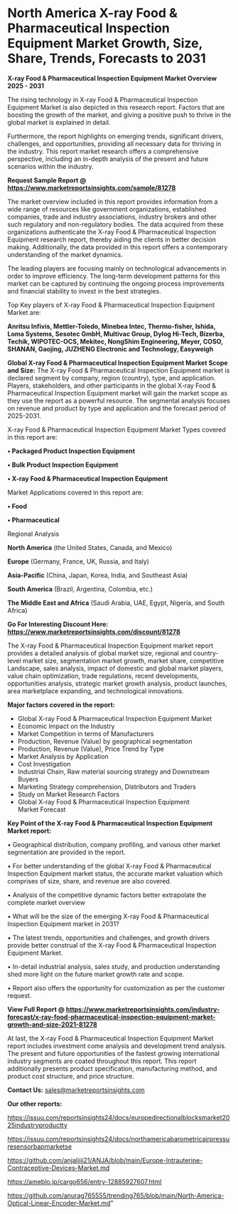 # North America X-ray Food & Pharmaceutical Inspection Equipment Market Growth, Size, Share, Trends, Forecasts to 2031

<Strong> X-ray Food & Pharmaceutical Inspection Equipment Market Overview 2025 - 2031</strong>

The rising technology in X-ray Food & Pharmaceutical Inspection Equipment Market is also depicted in this research report. Factors that are boosting the growth of the market, and giving a positive push to thrive in the global market is explained in detail.

Furthermore, the report highlights on emerging trends, significant drivers, challenges, and opportunities, providing all necessary data for thriving in the industry. This report market research offers a comprehensive perspective, including an in-depth analysis of the present and future scenarios within the industry.

<strong>Request Sample Report @ <a href=https://www.marketreportsinsights.com/sample/81278>https://www.marketreportsinsights.com/sample/81278</a></strong>

The market overview included in this report provides information from a wide range of resources like government organizations, established companies, trade and industry associations, industry brokers and other such regulatory and non-regulatory bodies. The data acquired from these organizations authenticate the X-ray Food & Pharmaceutical Inspection Equipment research report, thereby aiding the clients in better decision making. Additionally, the data provided in this report offers a contemporary understanding of the market dynamics.

The leading players are focusing mainly on technological advancements in order to improve efficiency. The long-term development patterns for this market can be captured by continuing the ongoing process improvements and financial stability to invest in the best strategies.

Top Key players of X-ray Food & Pharmaceutical Inspection Equipment Market are:

<strong>Anritsu Infivis, Mettler-Toledo, Minebea Intec, Thermo-fisher, Ishida, Loma Systems, Sesotec GmbH, Multivac Group, Dylog Hi-Tech, Bizerba, Techik, WIPOTEC-OCS, Mekitec, NongShim Engineering, Meyer, COSO, SHANAN, Gaojing, JUZHENG Electronic and Technology, Easyweigh</strong>

<strong><b>Global X-ray Food & Pharmaceutical Inspection Equipment Market Scope and Size:</b></strong>
The X-ray Food & Pharmaceutical Inspection Equipment market is declared segment by company, region (country), type, and application. Players, stakeholders, and other participants in the global X-ray Food & Pharmaceutical Inspection Equipment market will gain the market scope as they use the report as a powerful resource. The segmental analysis focuses on revenue and product by type and application and the forecast period of 2025-2031.

X-ray Food & Pharmaceutical Inspection Equipment Market Types covered in this report are:

<strong>• Packaged Product Inspection Equipment

• Bulk Product Inspection Equipment

• X-ray Food & Pharmaceutical Inspection Equipment</strong>

Market Applications covered in this report are:

<strong>• Food

• Pharmaceutical</strong> 

Regional Analysis

<strong>North America</strong> (the United States, Canada, and Mexico)

<strong>Europe</strong> (Germany, France, UK, Russia, and Italy)

<strong>Asia-Pacific</strong> (China, Japan, Korea, India, and Southeast Asia)

<strong>South America</strong> (Brazil, Argentina, Colombia, etc.)

<strong>The Middle East and Africa</strong> (Saudi Arabia, UAE, Egypt, Nigeria, and South Africa)

<strong>Go For Interesting Discount Here: <a href=https://www.marketreportsinsights.com/discount/81278>https://www.marketreportsinsights.com/discount/81278</a></strong>

The X-ray Food & Pharmaceutical Inspection Equipment market report provides a detailed analysis of global market size, regional and country-level market size, segmentation market growth, market share, competitive Landscape, sales analysis, impact of domestic and global market players, value chain optimization, trade regulations, recent developments, opportunities analysis, strategic market growth analysis, product launches, area marketplace expanding, and technological innovations.

<strong><b>Major factors covered in the report:</b></strong>
<ul>
  <li>Global X-ray Food & Pharmaceutical Inspection Equipment Market </li>
  <li>Economic Impact on the Industry</li>
  <li>Market Competition in terms of Manufacturers</li>
  <li>Production, Revenue (Value) by geographical segmentation</li>
  <li>Production, Revenue (Value), Price Trend by Type</li>
  <li>Market Analysis by Application</li>
  <li>Cost Investigation</li>
  <li>Industrial Chain, Raw material sourcing strategy and Downstream Buyers</li>
  <li>Marketing Strategy comprehension, Distributors and Traders</li>
  <li>Study on Market Research Factors</li>
  <li>Global X-ray Food & Pharmaceutical Inspection Equipment Market Forecast</li>
</ul>

<strong><b>Key Point of the X-ray Food & Pharmaceutical Inspection Equipment Market report:</b></strong>

• Geographical distribution, company profiling, and various other market segmentation are provided in the report.

• For better understanding of the global X-ray Food & Pharmaceutical Inspection Equipment market status, the accurate market valuation which comprises of size, share, and revenue are also covered.

• Analysis of the competitive dynamic factors better extrapolate the complete market overview

• What will be the size of the emerging X-ray Food & Pharmaceutical Inspection Equipment market in 2031?

• The latest trends, opportunities and challenges, and growth drivers provide better construal of the X-ray Food & Pharmaceutical Inspection Equipment Market.

• In-detail industrial analysis, sales study, and production understanding shed more light on the future market growth rate and scope.

• Report also offers the opportunity for customization as per the customer request.

<strong><b>View Full Report @ <a href=https://www.marketreportsinsights.com/industry-forecast/x-ray-food-pharmaceutical-inspection-equipment-market-growth-and-size-2021-81278>https://www.marketreportsinsights.com/industry-forecast/x-ray-food-pharmaceutical-inspection-equipment-market-growth-and-size-2021-81278</a></b></strong>


At last, the X-ray Food & Pharmaceutical Inspection Equipment Market report includes investment come analysis and development trend analysis. The present and future opportunities of the fastest growing international industry segments are coated throughout this report. This report additionally presents product specification, manufacturing method, and product cost structure, and price structure.

<strong>Contact Us:</strong>
sales@marketreportsinsights.com

<strong>Our other reports:</strong>

<a href=https://issuu.com/reportsinsights24/docs/europedirectionalblocksmarket2025industryproductty>https://issuu.com/reportsinsights24/docs/europedirectionalblocksmarket2025industryproductty</a>

<a href=https://issuu.com/reportsinsights24/docs/northamericabarometricairpressuresensorbapmarketse>https://issuu.com/reportsinsights24/docs/northamericabarometricairpressuresensorbapmarketse</a>

<a href=https://github.com/anjaliiii21/ANJA/blob/main/Europe-Intrauterine-Contraceptive-Devices-Market.md>https://github.com/anjaliiii21/ANJA/blob/main/Europe-Intrauterine-Contraceptive-Devices-Market.md</a>

<a href=https://ameblo.jp/cargo656/entry-12885927607.html>https://ameblo.jp/cargo656/entry-12885927607.html</a>

<a href=https://github.com/anurag765555/trending765/blob/main/North-America-Optical-Linear-Encoder-Market.md>https://github.com/anurag765555/trending765/blob/main/North-America-Optical-Linear-Encoder-Market.md</a>"
